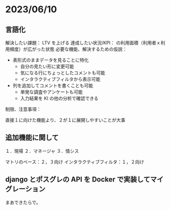 # 2023/06/10

## 言語化

解決したい課題： LTV を上げる
達成したい状況/KPI： の利用面積（利用者ｘ利用頻度）が広がった状態
必要な機能、解決するための仮説：

- 表形式のままデータを見ることに特化
  - 自分の見たい形に変更可能
  - 気になる行にちょっとしたコメントも可能
  - インタラクティブフィルタから表示可能
- 列を追加してコメントを書くことも可能
  - 単発な調査やアンケートも可能
  - 入力結果を KI の他の分析で確認できる

制限、注意事項：

直接１に向けた機能より、２が１に展開しやすいことが大事

## 追加機能に関して

１．現場
２．マネージャ
３．情シス

マトリのベース：２，３向け
インタラクティブフィルタ：１，２向け

## django とポスグレの API を Docker で実装してマイグレーション

まあできたらで。
